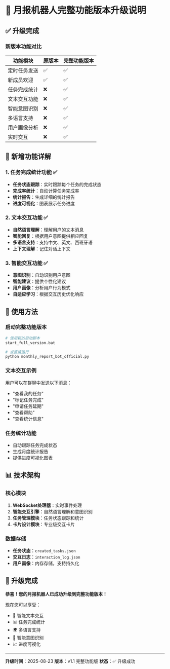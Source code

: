 # 🚀 月报机器人完整功能版本升级说明

## ✅ 升级完成

### 新版本功能对比

| 功能模块 | 原版本 | 完整功能版本 |
|---------|--------|-------------|
| 定时任务发送 | ✅ | ✅ |
| 新成员欢迎 | ✅ | ✅ |
| 任务完成统计 | ❌ | ✅ |
| 文本交互功能 | ❌ | ✅ |
| 智能意图识别 | ❌ | ✅ |
| 多语言支持 | ❌ | ✅ |
| 用户画像分析 | ❌ | ✅ |
| 实时交互 | ❌ | ✅ |

## 🎯 新增功能详解

### 1. 任务完成统计功能 ✅
- **任务状态跟踪**：实时跟踪每个任务的完成状态
- **完成率统计**：自动计算任务完成率
- **统计报告**：生成详细的统计报告
- **进度可视化**：图表展示任务进度

### 2. 文本交互功能 ✅
- **自然语言理解**：理解用户的文本消息
- **智能回复**：根据用户意图提供相应回复
- **多语言支持**：支持中文、英文、西班牙语
- **上下文理解**：记住对话上下文

### 3. 智能交互功能 ✅
- **意图识别**：自动识别用户意图
- **智能建议**：提供个性化建议
- **用户画像**：分析用户行为模式
- **自适应学习**：根据交互历史优化响应

## 🔧 使用方法

### 启动完整功能版本
```bash
# 使用新的启动脚本
start_full_version.bat

# 或直接运行
python monthly_report_bot_official.py
```

### 文本交互示例
用户可以在群聊中发送以下消息：
- "查看我的任务"
- "标记任务完成"
- "申请任务延期"
- "查看帮助"
- "查看统计信息"

### 任务统计功能
- 自动跟踪任务完成状态
- 生成月度统计报告
- 提供进度可视化图表

## 📊 技术架构

### 核心模块
1. **WebSocket处理器**：实时事件处理
2. **智能交互引擎**：自然语言理解和意图识别
3. **任务管理模块**：任务状态跟踪和统计
4. **卡片设计模块**：专业级交互卡片

### 数据存储
- **任务状态**：`created_tasks.json`
- **交互日志**：`interaction_log.json`
- **用户画像**：内存存储，支持持久化

## 🎉 升级完成

**恭喜！您的月报机器人已成功升级到完整功能版本！**

现在您可以享受：
- 🎯 智能文本交互
- 📊 任务完成统计
- 🌍 多语言支持
- 🤖 智能意图识别
- 📈 进度可视化

---
**升级时间**：2025-08-23
**版本**：v1.1 完整功能版
**状态**：✅ 升级成功
